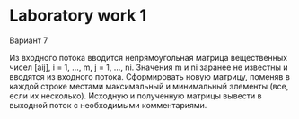 # Laboratory work 1

Вариант 7

Из входного потока вводится непрямоугольная матрица вещественных чисел [aij], i = 1, …, m, j = 1, …, ni.
Значения m и ni заранее не известны и вводятся из входного потока.
Сформировать новую матрицу, поменяв в каждой строке местами максимальный и минимальный элементы (все, если их несколько).
Исходную и полученную матрицы вывести в выходной поток с необходимыми комментариями.

